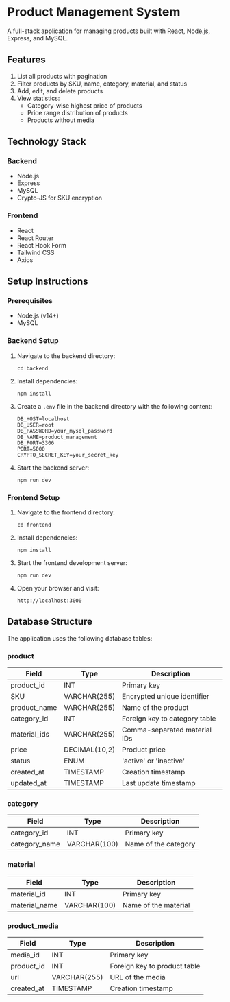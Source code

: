 # Product Management System

A full-stack application for managing products built with React, Node.js, Express, and MySQL.

## Features

1. List all products with pagination
2. Filter products by SKU, name, category, material, and status
3. Add, edit, and delete products
4. View statistics:
   - Category-wise highest price of products
   - Price range distribution of products
   - Products without media

## Technology Stack

### Backend
- Node.js
- Express
- MySQL
- Crypto-JS for SKU encryption

### Frontend
- React
- React Router
- React Hook Form
- Tailwind CSS
- Axios

## Setup Instructions

### Prerequisites
- Node.js (v14+)
- MySQL

### Backend Setup

1. Navigate to the backend directory:
   ```
   cd backend
   ```

2. Install dependencies:
   ```
   npm install
   ```

3. Create a `.env` file in the backend directory with the following content:
   ```
   DB_HOST=localhost
   DB_USER=root
   DB_PASSWORD=your_mysql_password
   DB_NAME=product_management
   DB_PORT=3306
   PORT=5000
   CRYPTO_SECRET_KEY=your_secret_key
   ```

4. Start the backend server:
   ```
   npm run dev
   ```

### Frontend Setup

1. Navigate to the frontend directory:
   ```
   cd frontend
   ```

2. Install dependencies:
   ```
   npm install
   ```

3. Start the frontend development server:
   ```
   npm run dev
   ```

4. Open your browser and visit:
   ```
   http://localhost:3000
   ```

## Database Structure

The application uses the following database tables:

### product
| Field        | Type          | Description                      |
|--------------|---------------|----------------------------------|
| product_id   | INT           | Primary key                      |
| SKU          | VARCHAR(255)  | Encrypted unique identifier      |
| product_name | VARCHAR(255)  | Name of the product              |
| category_id  | INT           | Foreign key to category table    |
| material_ids | VARCHAR(255)  | Comma-separated material IDs     |
| price        | DECIMAL(10,2) | Product price                    |
| status       | ENUM          | 'active' or 'inactive'           |
| created_at   | TIMESTAMP     | Creation timestamp               |
| updated_at   | TIMESTAMP     | Last update timestamp            |

### category
| Field        | Type          | Description                      |
|--------------|---------------|----------------------------------|
| category_id  | INT           | Primary key                      |
| category_name| VARCHAR(100)  | Name of the category             |

### material
| Field        | Type          | Description                      |
|--------------|---------------|----------------------------------|
| material_id  | INT           | Primary key                      |
| material_name| VARCHAR(100)  | Name of the material             |

### product_media
| Field        | Type          | Description                      |
|--------------|---------------|----------------------------------|
| media_id     | INT           | Primary key                      |
| product_id   | INT           | Foreign key to product table     |
| url          | VARCHAR(255)  | URL of the media                 |
| created_at   | TIMESTAMP     | Creation timestamp               | 